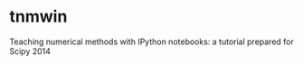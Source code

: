 tnmwin
======

Teaching numerical methods with IPython notebooks: a tutorial prepared for Scipy 2014
